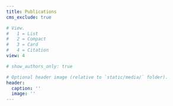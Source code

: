 ```yaml
---
title: Publications
cms_exclude: true

# View.
#   1 = List
#   2 = Compact
#   3 = Card
#   4 = Citation
view: 4

# show_authors_only: true

# Optional header image (relative to `static/media/` folder).
header:
  caption: ''
  image: ''
---
```

